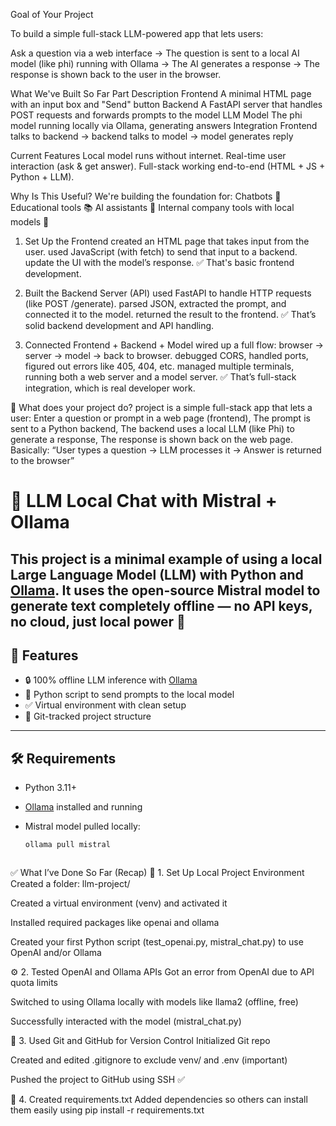 Goal of Your Project

To build a simple full-stack LLM-powered app that lets users:

Ask a question via a web interface →
The question is sent to a local AI model (like phi) running with Ollama →
The AI generates a response →
The response is shown back to the user in the browser.

What We've Built So Far
Part	Description
Frontend	A minimal HTML page with an input box and "Send" button
Backend	A FastAPI server that handles POST requests and forwards prompts to the model
LLM Model	The phi model running locally via Ollama, generating answers
Integration	Frontend talks to backend → backend talks to model → model generates reply

Current Features
Local model runs without internet.
Real-time user interaction (ask & get answer).
Full-stack working end-to-end (HTML + JS + Python + LLM).

Why Is This Useful?
We're building the foundation for:
Chatbots 💬
Educational tools 📚
AI assistants 🤖
Internal company tools with local models 🏢

1. Set Up the Frontend
created an HTML page that takes input from the user.
used JavaScript (with fetch) to send that input to a backend.
update the UI with the model’s response.
✅ That's basic frontend development.

2. Built the Backend Server (API)
used FastAPI to handle HTTP requests (like POST /generate).
parsed JSON, extracted the prompt, and connected it to the model.
returned the result to the frontend.
✅ That’s solid backend development and API handling.

3. Connected Frontend + Backend + Model
wired up a full flow: browser → server → model → back to browser.
debugged CORS, handled ports, figured out errors like 405, 404, etc.
managed multiple terminals, running both a web server and a model server.
✅ That’s full-stack integration, which is real developer work.

🔹 What does your project do?
project is a simple full-stack app that lets a user:
Enter a question or prompt in a web page (frontend),
The prompt is sent to a Python backend,
The backend uses a local LLM (like Phi) to generate a response,
The response is shown back on the web page.
Basically:
“User types a question → LLM processes it → Answer is returned to the browser”
# 🧠 LLM Local Chat with Mistral + Ollama
This project is a minimal example of using a **local Large Language Model (LLM)** with Python and [Ollama](https://ollama.com/). It uses the open-source **Mistral** model to generate text completely offline — no API keys, no cloud, just local power 💪
---
## 🚀 Features
- 🔒 100% offline LLM inference with [Ollama](https://ollama.com/)
- 🧪 Python script to send prompts to the local model
- ✅ Virtual environment with clean setup
- 📁 Git-tracked project structure
---
## 🛠️ Requirements

- Python 3.11+
- [Ollama](https://ollama.com/) installed and running
- Mistral model pulled locally:
  
  ```bash
  ollama pull mistral



✅ What I’ve Done So Far (Recap)
🔧 1. Set Up 
 Local Project Environment
Created a folder: llm-project/

Created a virtual environment (venv) and activated it

Installed required packages like openai and ollama

Created your first Python script (test_openai.py, mistral_chat.py) to use OpenAI and/or Ollama

⚙️ 2. Tested OpenAI and Ollama APIs
Got an error from OpenAI due to API quota limits

Switched to using Ollama locally with models like llama2 (offline, free)

Successfully interacted with the model (mistral_chat.py)

🧠 3. Used Git and GitHub for Version Control
Initialized Git repo

Created and edited .gitignore to exclude venv/ and .env (important)

Pushed the project to GitHub using SSH ✅

📄 4. Created requirements.txt
Added dependencies so others can install them easily using pip install -r requirements.txt


